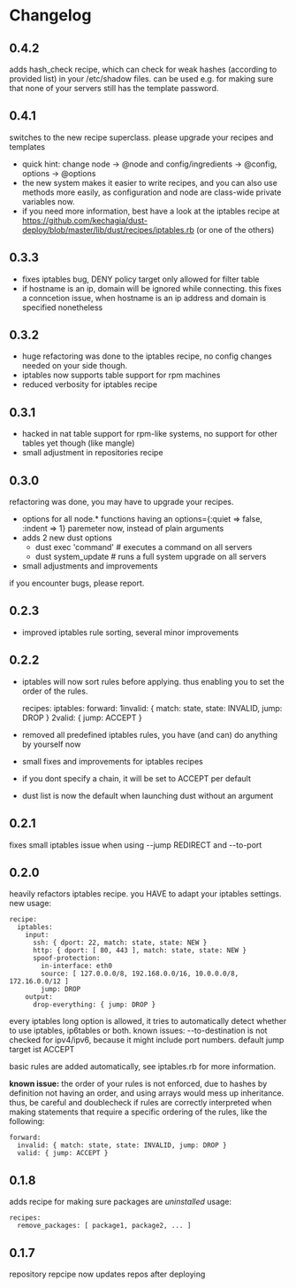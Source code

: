 Changelog
=============

0.4.2
------------

adds hash_check recipe, which can check for weak hashes (according to provided list) in your /etc/shadow files.
can be used e.g. for making sure that none of your servers still has the template password.


0.4.1
------------

switches to the new recipe superclass. please upgrade your recipes and templates
-  quick hint: change node -> @node and config/ingredients -> @config, options -> @options
-  the new system makes it easier to write recipes, and you can also use methods more easily, as configuration and node are class-wide private variables now.
-  if you need more information, best have a look at the iptables recipe at https://github.com/kechagia/dust-deploy/blob/master/lib/dust/recipes/iptables.rb (or one of the others)


0.3.3
------------

-  fixes iptables bug, DENY policy target only allowed for filter table
-  if hostname is an ip, domain will be ignored while connecting.
   this fixes a conncetion issue, when hostname is an ip address and domain is specified nonetheless


0.3.2
------------

-  huge refactoring was done to the iptables recipe, no config changes needed on your side though.
-  iptables now supports table support for rpm machines
-  reduced verbosity for iptables recipe


0.3.1
------------

-  hacked in nat table support for rpm-like systems, no support for other tables yet though (like mangle)
-  small adjustment in repositories recipe


0.3.0
------------

refactoring was done, you may have to upgrade your recipes.
-  options for all node.* functions having an options={:quiet => false, :indent => 1} paremeter now, instead of plain arguments
-  adds 2 new dust options
   -  dust exec 'command'  # executes a command on all servers
   -  dust system_update   # runs a full system upgrade on all servers
-  small adjustments and improvements

if you encounter bugs, please report.


0.2.3
------------

-  improved iptables rule sorting, several minor improvements


0.2.2
------------

-  iptables will now sort rules before applying. thus enabling you to set the order of the rules.

    recipes:
      iptables:
        forward:
          1invalid: { match: state, state: INVALID, jump: DROP }
          2valid: { jump: ACCEPT }

-  removed all predefined iptables rules, you have (and can) do anything by yourself now
-  small fixes and improvements for iptables recipes
-  if you dont specify a chain, it will be set to ACCEPT per default
-  dust list is now the default when launching dust without an argument


0.2.1
------------

fixes small iptables issue when using --jump REDIRECT and --to-port


0.2.0
------------

heavily refactors iptables recipe. you HAVE to adapt your iptables settings. new usage:

    recipe:
      iptables:
        input:
          ssh: { dport: 22, match: state, state: NEW }
          http: { dport: [ 80, 443 ], match: state, state: NEW }
          spoof-protection: 
            in-interface: eth0
            source: [ 127.0.0.0/8, 192.168.0.0/16, 10.0.0.0/8, 172.16.0.0/12 ]
            jump: DROP
        output:
          drop-everything: { jump: DROP }

every iptables long option is allowed, it tries to automatically detect whether to use iptables, ip6tables or both.
known issues: --to-destination is not checked for ipv4/ipv6, because it might include port numbers.
default jump target ist ACCEPT

basic rules are added automatically, see iptables.rb for more information.

**known issue:** the order of your rules is not enforced, due to hashes by definition not having an order, and using arrays would mess up inheritance. thus, be careful and doublecheck if rules are correctly interpreted when making statements that require a specific ordering of the rules, like the following:

    forward:
      invalid: { match: state, state: INVALID, jump: DROP }
      valid: { jump: ACCEPT }


0.1.8
------------

adds recipe for making sure packages are _uninstalled_
usage:

    recipes:
      remove_packages: [ package1, package2, ... ]


0.1.7
------------

repository repcipe now updates repos after deploying
